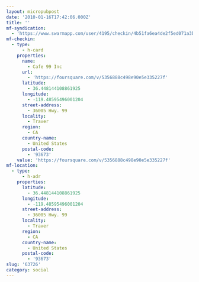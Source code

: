 ```yaml
---
layout: micropubpost
date: '2010-01-16T17:42:06.000Z'
title: ''
mf-syndication:
  - 'https://www.swarmapp.com/user/4195/checkin/4b51fa6ea4de2f5ed071a3bb'
mf-checkin:
  - type:
      - h-card
    properties:
      name:
        - Cafe 99 Inc
      url:
        - 'https://foursquare.com/v/5356888c498e90e5e335227f'
      latitude:
        - 36.448144108861925
      longitude:
        - -119.48595496001204
      street-address:
        - 36005 Hwy. 99
      locality:
        - Traver
      region:
        - CA
      country-name:
        - United States
      postal-code:
        - '93673'
    value: 'https://foursquare.com/v/5356888c498e90e5e335227f'
mf-location:
  - type:
      - h-adr
    properties:
      latitude:
        - 36.448144108861925
      longitude:
        - -119.48595496001204
      street-address:
        - 36005 Hwy. 99
      locality:
        - Traver
      region:
        - CA
      country-name:
        - United States
      postal-code:
        - '93673'
slug: '63726'
category: social
---
```


